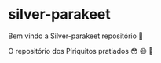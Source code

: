# silver-parakeet

Bem vindo a Silver-parakeet repositório :tada:

O repositório dos Piriquitos pratiados :flushed: :smile: :facepunch:

 

